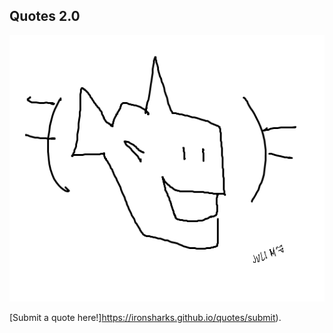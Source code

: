 ## Quotes 2.0
![Image](ironshark.png)

[Submit a quote here!]https://ironsharks.github.io/quotes/submit).
